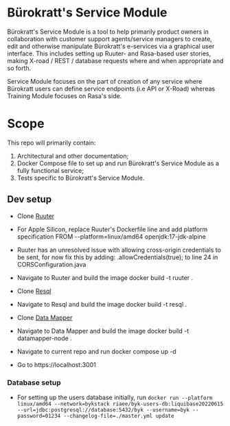 # Bürokratt's Service Module

Bürokratt's Service Module is a tool to help primarily product owners in collaboration with customer support agents/service managers to create, edit and otherwise manipulate Bürokratt's e-services via a graphical user interface. This includes setting up Ruuter- and Rasa-based user stories, making X-road / REST / database requests where and when appropriate and so forth.

Service Module focuses on the part of creation of any service where Bürokratt users can define service endpoints (i.e API or X-Road) whereas Training Module focuses on Rasa's side.  

# Scope
This repo will primarily contain:

1. Architectural and other documentation;
2. Docker Compose file to set up and run Bürokratt's Service Module as a fully functional service;
3. Tests specific to Bürokratt's Service Module.

## Dev setup
* Clone [Ruuter](https://github.com/buerokratt/Ruuter)

* For Apple Silicon, replace Ruuter's Dockerfile line and add platform specification FROM --platform=linux/amd64 openjdk:17-jdk-alpine

* Ruuter has an unresolved issue with allowing cross-origin credentials to be sent, for now fix this by adding: .allowCredentials(true); to line 24 in CORSConfiguration.java

* Navigate to Ruuter and build the image docker build -t ruuter .

* Clone [Resql](https://github.com/buerokratt/Resql)

* Navigate to Resql and build the image docker build -t resql .

* Clone [Data Mapper](https://github.com/buerokratt/DataMapper)

* Navigate to Data Mapper and build the image docker build -t datamapper-node .

* Navigate to current repo and run docker compose up -d

* Go to https://localhost:3001

### Database setup
 * For setting up the users database initially, run 
 `docker run --platform linux/amd64 --network=bykstack riaee/byk-users-db:liquibase20220615 --url=jdbc:postgresql://database:5432/byk --username=byk --password=01234 --changelog-file=./master.yml update`
